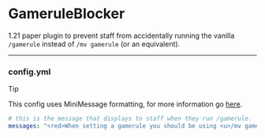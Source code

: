 # GameruleBlocker
1.21 paper plugin to prevent staff from accidentally running the vanilla `/gamerule` instead of `/mv gamerule` (or an equivalent).

---
### config.yml

> [!TIP]
> This config uses MiniMessage formatting, for more information go [here](https://docs.advntr.dev/minimessage/format.html).
```yml
# this is the message that displays to staff when they run /gamerule.
messages: "<red>When setting a gamerule you should be using <u>/mv gamerule</u>. If you meant to use the vanilla gamerule command use <u>/minecraft:gamerule</u>"
```